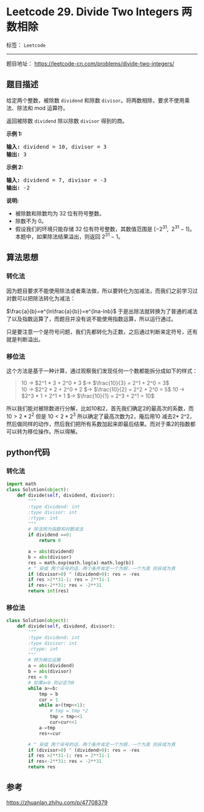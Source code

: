 ﻿# Leetcode 29. Divide Two Integers 两数相除

标签： `Leetcode`

---

题目地址： https://leetcode-cn.com/problems/divide-two-integers/  

## 题目描述   

<p>给定两个整数，被除数&nbsp;<code>dividend</code>&nbsp;和除数&nbsp;<code>divisor</code>。将两数相除，要求不使用乘法、除法和 mod 运算符。</p>

<p>返回被除数&nbsp;<code>dividend</code>&nbsp;除以除数&nbsp;<code>divisor</code>&nbsp;得到的商。</p>

<p><strong>示例&nbsp;1:</strong></p>

<pre><strong>输入:</strong> dividend = 10, divisor = 3
<strong>输出:</strong> 3</pre>

<p><strong>示例&nbsp;2:</strong></p>

<pre><strong>输入:</strong> dividend = 7, divisor = -3
<strong>输出:</strong> -2</pre>

<p><strong>说明:</strong></p>

<ul>
	<li>被除数和除数均为 32 位有符号整数。</li>
	<li>除数不为&nbsp;0。</li>
	<li>假设我们的环境只能存储 32 位有符号整数，其数值范围是 [−2<sup>31</sup>,&nbsp; 2<sup>31&nbsp;</sup>− 1]。本题中，如果除法结果溢出，则返回 2<sup>31&nbsp;</sup>− 1。</li>
</ul>  

## 算法思想  

### 转化法  

因为题目要求不能使用除法或者乘法做，所以要转化为加减法，而我们之前学习过对数可以把除法转化为减法：  

$\frac{a}{b}=e^{ln\frac{a}{b}}=e^{lna-lnb}$ 于是出除法就转换为了普通的减法了以及指数运算了，而题目并没有说不能使用指数运算，所以运行通过。  

只是要注意一个是符号问题，我们先都转化为正数，之后通过判断来定符号，还有就是判断溢出。  

### 移位法  

这个方法是基于一种计算，通过观察我们发现任何一个数都能拆分成如下的样式：   

> 10 -> $2^1 * 3 + 2^0 * 3 $-> $\frac{10}{3} = 2^1 + 2^0 = 3$  
10 -> $2^2 * 2 + 2^0 * 2 $-> $\frac{10}{2} = 2^2 + 2^0 = 5$
10 -> $2^3 * 1 + 2^1 * 1 $-> $\frac{10}{1} = 2^3 + 2^1 = 10$  

所以我们能对被除数进行分解，比如10和2，首先我们确定2的最高次的系数，而$10 >2* 2^2$ 但是 $10<2* 2^3$  所以确定了最高次数为2，庵后用10 减去2* 2^2，然后做同样的动作，然后我们把所有系数加起来即最后结果。而对于乘2的指数都可以转为移位操作。所以得解。  



## python代码

### 转化法 
```python  
import math
class Solution(object):
    def divide(self, dividend, divisor):
        """
        :type dividend: int
        :type divisor: int
        :rtype: int
        """
        # 除法转为指数和对数减法
        if dividend ==0:
            return 0

        a = abs(dividend)
        b = abs(divisor)
        res = math.exp(math.log(a)-math.log(b))
        # ^ 异或 两个异号的话，两个条件肯定一个为假，一个为真 则异或为真
        if (divisor>0) ^ (dividend>0): res = -res
        if res >2**31-1: res = 2**31-1
        if res<-2**31: res = -2**31
        return int(res)
``` 
### 移位法  
```python  
class Solution(object):
    def divide(self, dividend, divisor):
        """
        :type dividend: int
        :type divisor: int
        :rtype: int
        """
        # 转为移位运算
        a = abs(dividend)
        b = abs(divisor)
        res = 0
        # 如果a<b 则必定为0
        while a>=b:
            tmp = b
            cur = 1
            while a>(tmp<<1):
                # tmp = tmp *2
                tmp = tmp<<1
                cur=cur<<1
            a-=tmp
            res+=cur

        # ^ 异或 两个异号的话，两个条件肯定一个为假，一个为真 则异或为真
        if (divisor>0) ^ (dividend>0): res = -res
        if res >2**31-1: res = 2**31-1
        if res<-2**31: res = -2**31
        return res
```  

## 参考  

https://zhuanlan.zhihu.com/p/47708379









